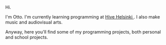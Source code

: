 Hi.

I'm Otto. I'm currently learning programming at <a href="http://www.hive.fi">Hive Helsinki </a>.
I also make music and audiovisual arts.

Anyway, here you'll find some of my programming projects, both personal and school projects.
